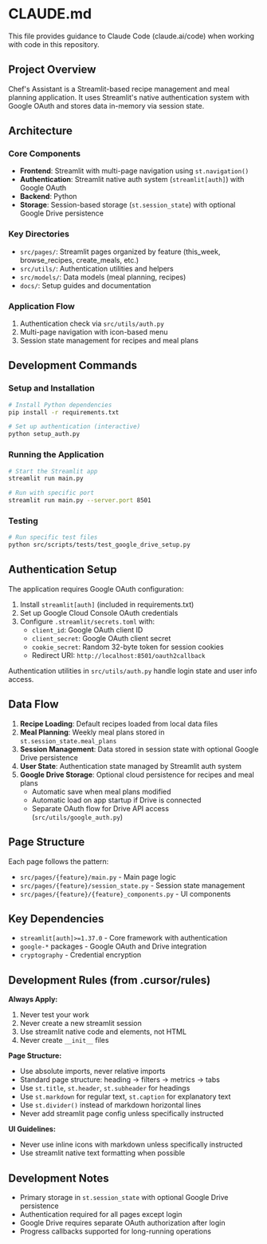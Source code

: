 # CLAUDE.md

This file provides guidance to Claude Code (claude.ai/code) when working with code in this repository.

## Project Overview

Chef's Assistant is a Streamlit-based recipe management and meal planning application. It uses Streamlit's native authentication system with Google OAuth and stores data in-memory via session state.

## Architecture

### Core Components

- **Frontend**: Streamlit with multi-page navigation using `st.navigation()`
- **Authentication**: Streamlit native auth system (`streamlit[auth]`) with Google OAuth
- **Backend**: Python
- **Storage**: Session-based storage (`st.session_state`) with optional Google Drive persistence

### Key Directories

- `src/pages/`: Streamlit pages organized by feature (this_week, browse_recipes, create_meals, etc.)
- `src/utils/`: Authentication utilities and helpers
- `src/models/`: Data models (meal planning, recipes)
- `docs/`: Setup guides and documentation

### Application Flow

1. Authentication check via `src/utils/auth.py`
2. Multi-page navigation with icon-based menu
3. Session state management for recipes and meal plans

## Development Commands

### Setup and Installation
```bash
# Install Python dependencies
pip install -r requirements.txt

# Set up authentication (interactive)
python setup_auth.py

```

### Running the Application
```bash
# Start the Streamlit app
streamlit run main.py

# Run with specific port
streamlit run main.py --server.port 8501
```

### Testing
```bash
# Run specific test files
python src/scripts/tests/test_google_drive_setup.py
```

## Authentication Setup

The application requires Google OAuth configuration:

1. Install `streamlit[auth]` (included in requirements.txt)
2. Set up Google Cloud Console OAuth credentials
3. Configure `.streamlit/secrets.toml` with:
   - `client_id`: Google OAuth client ID
   - `client_secret`: Google OAuth client secret
   - `cookie_secret`: Random 32-byte token for session cookies
   - Redirect URI: `http://localhost:8501/oauth2callback`

Authentication utilities in `src/utils/auth.py` handle login state and user info access.

## Data Flow

1. **Recipe Loading**: Default recipes loaded from local data files
2. **Meal Planning**: Weekly meal plans stored in `st.session_state.meal_plans`
3. **Session Management**: Data stored in session state with optional Google Drive persistence
4. **User State**: Authentication state managed by Streamlit auth system
5. **Google Drive Storage**: Optional cloud persistence for recipes and meal plans
   - Automatic save when meal plans modified
   - Automatic load on app startup if Drive is connected
   - Separate OAuth flow for Drive API access (`src/utils/google_auth.py`)

## Page Structure

Each page follows the pattern:
- `src/pages/{feature}/main.py` - Main page logic
- `src/pages/{feature}/session_state.py` - Session state management
- `src/pages/{feature}/{feature}_components.py` - UI components

## Key Dependencies

- `streamlit[auth]>=1.37.0` - Core framework with authentication
- `google-*` packages - Google OAuth and Drive integration
- `cryptography` - Credential encryption

## Development Rules (from .cursor/rules)

**Always Apply:**
1. Never test your work
2. Never create a new streamlit session
3. Use streamlit native code and elements, not HTML
4. Never create `__init__` files

**Page Structure:**
- Use absolute imports, never relative imports
- Standard page structure: heading → filters → metrics → tabs
- Use `st.title`, `st.header`, `st.subheader` for headings
- Use `st.markdown` for regular text, `st.caption` for explanatory text
- Use `st.divider()` instead of markdown horizontal lines
- Never add streamlit page config unless specifically instructed

**UI Guidelines:**
- Never use inline icons with markdown unless specifically instructed
- Use streamlit native text formatting when possible

## Development Notes

- Primary storage in `st.session_state` with optional Google Drive persistence
- Authentication required for all pages except login
- Google Drive requires separate OAuth authorization after login
- Progress callbacks supported for long-running operations